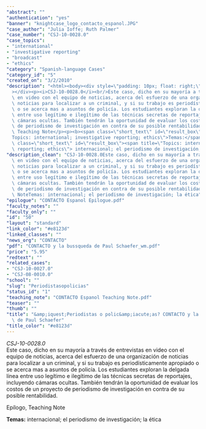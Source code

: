 ```yaml
---
"abstract": ""
"authentication": "yes"
"banner": "knightcase_logo_contacto_espanol.JPG"
"case_author": "Julia Ioffe; Ruth Palmer"
"case_number": "CSJ-10-0028.0"
"case_topics":
- "international"
- "investigative reporting"
- "broadcast"
- "ethics"
"category": "Spanish-language Cases"
"category_id": "5"
"created_on": "3/2/2010"
"description": "<html><body><div style=\"padding: 10px; float: right;\"\
  ></div><p><i>CSJ-10-0028.0</i><br/>Este caso, dicho en su mayoría a través de entrevistas\
  \ en video con el equipo de noticias, acerca del esfuerzo de una organización de\
  \ noticias para localizar a un criminal, y si su trabajo es periodísticamente apropiado\
  \ o se acerca mas a asuntos de policía. Los estudiantes exploran la delgada línea\
  \ entre uso legítimo e ilegítimo de las técnicas secretas de reportajes, incluyendo\
  \ cámaras ocultas. También tendrán la oportunidad de evaluar los costos de un proyecto\
  \ de periodismo de investigación en contra de su posible rentabilidad.</p><p>Epílogo,\
  \ Teaching Note</p><p><b><span class=\"short_text\" id=\"result_box\"><span title=\"\
  Topics: international; investigative reporting; ethics\">Temas:</span></span></b><span\
  \ class=\"short_text\" id=\"result_box\"><span title=\"Topics: international; investigative\
  \ reporting; ethics\"> internacional; el periodismo de investigación; la ética</span></span></p></body></html>"
"description_clean": "CSJ-10-0028.0Este caso, dicho en su mayoría a través de entrevistas\
  \ en video con el equipo de noticias, acerca del esfuerzo de una organización de\
  \ noticias para localizar a un criminal, y si su trabajo es periodísticamente apropiado\
  \ o se acerca mas a asuntos de policía. Los estudiantes exploran la delgada línea\
  \ entre uso legítimo e ilegítimo de las técnicas secretas de reportajes, incluyendo\
  \ cámaras ocultas. También tendrán la oportunidad de evaluar los costos de un proyecto\
  \ de periodismo de investigación en contra de su posible rentabilidad.Epílogo, Teaching\
  \ NoteTemas: internacional; el periodismo de investigación; la ética"
"epilogue": "CONTACTO Espanol Epilogue.pdf"
"faculty_notes": ""
"faculty_only": ""
"id": "50"
"layout": "standard"
"link_color": "#e8123d"
"linked_classes": ""
"news_org": "CONTACTO"
"pdf": "CONTACTO y la bussqueda de Paul Schaefer_wm.pdf"
"price": "5.95"
"redtext": ""
"related_cases":
- "CSJ-10-0027.0"
- "CSJ-08-0010.0"
"school": ""
"slug": "Periodistasopolicias"
"status_id": "1"
"teaching_note": "CONTACTO Espanol Teaching Note.pdf"
"teaser": ""
"thumb": ""
"title": "&amp;iquest;Periodistas o polic&amp;iacute;as? CONTACTO y la b&amp;uacute;squeda\
  \ de Paul Schaefer"
"title_color": "#e8123d"
---
```

<html><body><div style="padding: 10px; float: right;"></div><p><i>CSJ-10-0028.0</i><br/>Este caso, dicho en su mayoría a través de entrevistas en video con el equipo de noticias, acerca del esfuerzo de una organización de noticias para localizar a un criminal, y si su trabajo es periodísticamente apropiado o se acerca mas a asuntos de policía. Los estudiantes exploran la delgada línea entre uso legítimo e ilegítimo de las técnicas secretas de reportajes, incluyendo cámaras ocultas. También tendrán la oportunidad de evaluar los costos de un proyecto de periodismo de investigación en contra de su posible rentabilidad.</p><p>Epílogo, Teaching Note</p><p><b><span class="short_text" id="result_box"><span title="Topics: international; investigative reporting; ethics">Temas:</span></span></b><span class="short_text" id="result_box"><span title="Topics: international; investigative reporting; ethics"> internacional; el periodismo de investigación; la ética</span></span></p></body></html>
